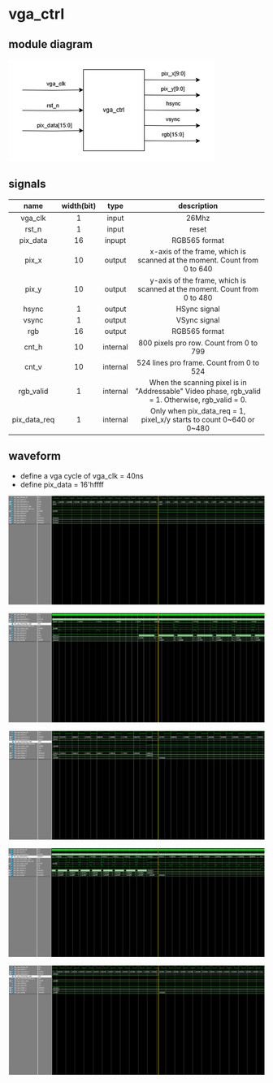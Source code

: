 # vga_ctrl

## module diagram

![vga_ctrl_module](https://github.com/KaihaoYuHW/Interfaces/blob/main/VGA/doc/vga_ctrl_module.png)

## signals

|     name     | width(bit) |   type   |                         description                          |
| :----------: | :--------: | :------: | :----------------------------------------------------------: |
|   vga_clk    |     1      |  input   |                            26Mhz                             |
|    rst_n     |     1      |  input   |                            reset                             |
|   pix_data   |     16     |  inpupt  |                        RGB565 format                         |
|    pix_x     |     10     |  output  | x-axis of the frame, which is scanned at the moment. Count from 0 to 640 |
|    pix_y     |     10     |  output  | y-axis of the frame, which is scanned at the moment. Count from 0 to 480 |
|    hsync     |     1      |  output  |                         HSync signal                         |
|    vsync     |     1      |  output  |                         VSync signal                         |
|     rgb      |     16     |  output  |                        RGB565 format                         |
|    cnt_h     |     10     | internal |           800 pixels pro row. Count from 0 to  799           |
|    cnt_v     |     10     | internal |           524 lines pro frame. Count from 0 to 524           |
|  rgb_valid   |     1      | internal | When the scanning pixel is in "Addressable" Video phase, rgb_valid = 1. Otherwise, rgb_valid = 0. |
| pix_data_req |     1      | internal | Only when pix_data_req = 1, pixel_x/y starts to count 0~640 or 0~480 |

## waveform

- define a vga cycle of vga_clk = 40ns
- define pix_data = 16'hffff

![vga_ctrl_waveform1](https://github.com/KaihaoYuHW/Interfaces/blob/main/VGA/doc/vga_ctrl_waveform1.png)

![vga_ctrl_waveform2](https://github.com/KaihaoYuHW/Interfaces/blob/main/VGA/doc/vga_ctrl_waveform2.png)

![vga_ctrl_waveform3](https://github.com/KaihaoYuHW/Interfaces/blob/main/VGA/doc/vga_ctrl_waveform3.png)

![vga_ctrl_waveform4](https://github.com/KaihaoYuHW/Interfaces/blob/main/VGA/doc/vga_ctrl_waveform4.png)

![vga_ctrl_waveform5](https://github.com/KaihaoYuHW/Interfaces/blob/main/VGA/doc/vga_ctrl_waveform5.png)

